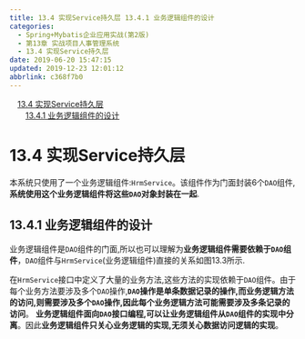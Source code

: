 ```yaml
---
title: 13.4 实现Service持久层 13.4.1 业务逻辑组件的设计
categories: 
  - Spring+Mybatis企业应用实战(第2版)
  - 第13章 实战项目人事管理系统
  - 13.4 实现Service持久层
date: 2019-06-20 15:47:15
updated: 2019-12-23 12:01:12
abbrlink: c368f7b0
---
```

<div id='my_toc'><a href="/JavaReadingNotes/c368f7b0/#13-4-实现Service持久层" class="header_1">13.4 实现Service持久层</a>&nbsp;<br><a href="/JavaReadingNotes/c368f7b0/#13-4-1-业务逻辑组件的设计" class="header_2">13.4.1 业务逻辑组件的设计</a>&nbsp;<br></div>
<style>.header_1{margin-left: 1em;}.header_2{margin-left: 2em;}.header_3{margin-left: 3em;}.header_4{margin-left: 4em;}.header_5{margin-left: 5em;}.header_6{margin-left: 6em;}</style>
<!--more-->
<script>if (navigator.platform.search('arm')==-1){document.getElementById('my_toc').style.display = 'none';}var e,p = document.getElementsByTagName('p');while (p.length>0) {e = p[0];e.parentElement.removeChild(e);}</script>

<!--end-->
<!--SSTStart-->
# 13.4 实现Service持久层 #
本系统只使用了一个业务逻辑组件:`HrmService`。该组件作为门面封装6个`DAO`组件,**系统使用这个业务逻辑组件将这些`DAO`对象封装在一起**.
## 13.4.1 业务逻辑组件的设计 ##
业务逻辑组件是`DAO`组件的门面,所以也可以理解为**业务逻辑组件需要依赖于`DAO`组件**，`DAO`组件与`HrmService`(业务逻辑组件)直接的关系如图13.3所示.

在`HrmService`接口中定义了大量的业务方法,这些方法的实现依赖于`DAO`组件。由于每个业务方法要涉及多个`DAO`操作,**`DAO`操作是单条数据记录的操作,而业务逻辑方法的访问,则需要涉及多个`DAO`操作,因此每个业务逻辑方法可能需要涉及多条记录的访问**。
**业务逻辑组件面向`DAO`接口编程,可以让业务逻辑组件从`DAO`组件的实现中分离**。因此**业务逻辑组件只关心业务逻辑的实现,无须关心数据访问逻辑的实现**。
<!--SSTStop-->

